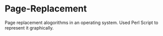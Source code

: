 # Page-Replacement
Page replacement alogorithms in an operating system.
Used Perl Script to represent it graphically.

